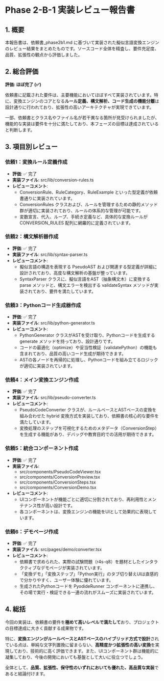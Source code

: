# **Phase 2-B-1 実装レビュー報告書**

## **1\. 概要**

本報告書は、依頼書\_phase2b1.md に基づいて実装された擬似言語変換エンジンのレビュー結果をまとめたものです。ソースコード全体を精査し、要件充足度、品質、拡張性の観点から評価しました。

## **2\. 総合評価**

**評価: ほぼ完了 (✅)**

依頼書に記載された要件は、主要機能においてほぼすべて実装されています。特に、変換エンジンのコアとなる**ルール定義、構文解析、コード生成の機能分離**は設計通りに行われており、拡張性の高いアーキテクチャが実現できています。

一部、依頼書とクラス名やファイル名が若干異なる箇所が見受けられましたが、機能的な実装は要件を十分に満たしており、本フェーズの目標は達成されていると判断します。

## **3\. 項目別レビュー**

### **依頼1：変換ルール定義作成**

* **評価**: ✅ 完了  
* **実装ファイル**: src/lib/conversion-rules.ts  
* **レビューコメント**:  
  * ConversionRule、RuleCategory、RuleExample といった型定義が依頼書通りに実装されています。  
  * ConversionRules クラスおよび、ルールを管理するための静的メソッド群が適切に実装されており、ルールの体系的な管理が可能です。  
  * 変数宣言、代入、ループ、手続き定義など、具体的な変換ルールが CONVERSION\_RULES 配列に網羅的に定義されています。

### **依頼2：構文解析器作成**

* **評価**: ✅ 完了  
* **実装ファイル**: src/lib/syntax-parser.ts  
* **レビューコメント**:  
  * 擬似言語の構造を表現する PseudoAST および関連する型定義が詳細に設計されており、高度な構文解析の基盤が整っています。  
  * SyntaxParser クラスに、擬似言語をAST（抽象構文木）に変換する parse メソッドと、構文エラーを検出する validateSyntax メソッドが実装されており、要件を満たしています。

### **依頼3：Pythonコード生成器作成**

* **評価**: ✅ 完了  
* **実装ファイル**: src/lib/python-generator.ts  
* **レビューコメント**:  
  * PythonGenerator クラスがASTを受け取り、Pythonコードを生成する generate メソッドを持っており、設計通りです。  
  * コードの最適化（optimize）や妥当性検証（validatePython）の機能も含まれており、品質の高いコード生成が期待できます。  
  * ASTの各ノードを再帰的に処理し、Pythonコードを組み立てるロジックが適切に実装されています。

### **依頼4：メイン変換エンジン作成**

* **評価**: ✅ 完了  
* **実装ファイル**: src/lib/pseudo-converter.ts  
* **レビューコメント**:  
  * PseudoCodeConverter クラスが、ルールベースとASTベースの変換を組み合わせた hybrid 変換方式を実装しており、依頼書の核心的な要件を満たしています。  
  * 変換処理のステップを可視化するためのメタデータ（ConversionStep）を生成する機能があり、デバッグや教育目的での活用が期待できます。

### **依頼5：統合コンポーネント作成**

* **評価**: ✅ 完了  
* **実装ファイル**:  
  * src/components/PseudoCodeViewer.tsx  
  * src/components/ConversionPreview.tsx  
  * src/components/ConversionSteps.tsx  
  * src/components/ConversionDemo.tsx  
* **レビューコメント**:  
  * UIコンポーネントが機能ごとに適切に分割されており、再利用性とメンテナンス性が高い設計です。  
  * 各コンポーネントは、変換エンジンの機能をUIとして効果的に表現しています。

### **依頼6：デモページ作成**

* **評価**: ✅ 完了  
* **実装ファイル**: src/pages/demo/converter.tsx  
* **レビューコメント**:  
  * 依頼書で求められた、実際の試験問題（r4s-q8）を題材としたインタラクティブなデモページが実装されています。  
  * 「変換デモ」「変換ステップ」「Python実行」のタブ切り替えUIは直感的で分かりやすく、ユーザー体験に優れています。  
  * 生成されたPythonコードを PyodideRunner コンポーネントに連携し、その場で実行・検証できる一連の流れがスムーズに実装されています。

## **4\. 総括**

今回の実装は、依頼書の要件を**極めて高いレベルで満たして**おり、プロジェクトの目標達成に大きく貢献する成果物です。

特に、**変換エンジンがルールベースとASTベースのハイブリッド方式で設計**されている点は、単純な文字列置換に留まらない、**高精度かつ拡張性の高い変換**を実現しており、技術的に高く評価できます。また、UIコンポーネント群は機能的に凝集しており、今後の開発においても基盤として大いに役立つでしょう。

全体として、**品質、拡張性、保守性のいずれにおいても優れた、高品質な実装**であると結論付けます。